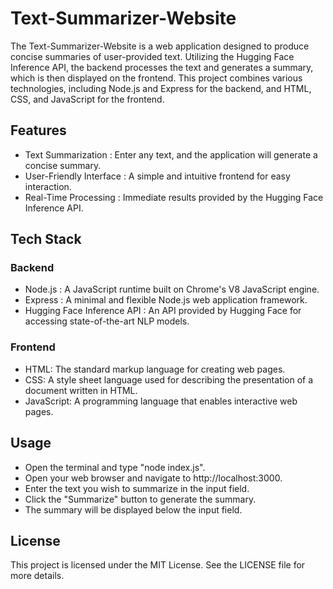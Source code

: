 # Text-Summarizer-Website

The Text-Summarizer-Website is a web application designed to produce concise summaries of user-provided text. Utilizing the Hugging Face Inference API, the backend processes the text and generates a summary, which is then displayed on the frontend. This project combines various technologies, including Node.js and Express for the backend, and HTML, CSS, and JavaScript for the frontend.

## Features
- Text Summarization : Enter any text, and the application will generate a concise summary.
- User-Friendly Interface : A simple and intuitive frontend for easy interaction.
- Real-Time Processing : Immediate results provided by the Hugging Face Inference API.

## Tech Stack

### Backend
- Node.js : A JavaScript runtime built on Chrome's V8 JavaScript engine.
- Express : A minimal and flexible Node.js web application framework.
- Hugging Face Inference API : An API provided by Hugging Face for accessing state-of-the-art NLP models.

### Frontend
- HTML: The standard markup language for creating web pages.
- CSS: A style sheet language used for describing the presentation of a document written in HTML.
- JavaScript: A programming language that enables interactive web pages.

## Usage
- Open the terminal and type "node index.js".
- Open your web browser and navigate to http://localhost:3000.
- Enter the text you wish to summarize in the input field.
- Click the "Summarize" button to generate the summary.
- The summary will be displayed below the input field.

## License
This project is licensed under the MIT License. See the LICENSE file for more details.
